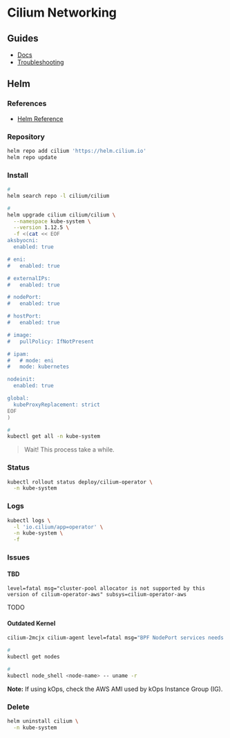 # Cilium Networking

## Guides

- [Docs](https://docs.cilium.io/en/v1.9/gettingstarted/kind/)
- [Troubleshooting](https://docs.cilium.io/en/v1.9/operations/troubleshooting/)

## Helm

### References

- [Helm Reference](https://docs.cilium.io/en/stable/helm-reference/)

### Repository

```sh
helm repo add cilium 'https://helm.cilium.io'
helm repo update
```

### Install

```sh
#
helm search repo -l cilium/cilium

#
helm upgrade cilium cilium/cilium \
  --namespace kube-system \
  --version 1.12.5 \
  -f <(cat << EOF
aksbyocni:
  enabled: true

# eni:
#   enabled: true

# externalIPs:
#   enabled: true

# nodePort:
#   enabled: true

# hostPort:
#   enabled: true

# image:
#   pullPolicy: IfNotPresent

# ipam:
#   # mode: eni
#   mode: kubernetes

nodeinit:
  enabled: true

global:
  kubeProxyReplacement: strict
EOF
)

#
kubectl get all -n kube-system
```

> Wait! This process take a while.

<!-- ### Hubble Relay

```sh
# export KUBERNETES_IP='<kubernetes-ip>'
# export DOMAIN="${KUBERNETES_IP}.nip.io"

#
helm upgrade cilium cilium/cilium \
  --namespace kube-system \
  -f <(yq eval-all 'select(fileIndex == 0) * select(fileIndex == 1)' <(helm get values cilium -o yaml --namespace kube-system) <(cat << \EOF
hubble:
  relay:
    enabled: true
  # ui:
  #   ingress:
  #     enabled: true
  #     hosts:
  #     - hubble.${K8S_DOMAIN}
EOF
))
``` -->

### Status

```sh
kubectl rollout status deploy/cilium-operator \
  -n kube-system
```

### Logs

```sh
kubectl logs \
  -l 'io.cilium/app=operator' \
  -n kube-system \
  -f
```

<!-- ### Tips -->

<!-- #### Policy Trace

```sh
kubectl exec "$NODE1_CILIUM_POD" \
  -n kube-system \
    -- cilium policy trace \
      --src-identity 6 \
      --dst-identity 9560 \
      --dport 8053/UDP
``` -->

### Issues

#### TBD

```log
level=fatal msg="cluster-pool allocator is not supported by this version of cilium-operator-aws" subsys=cilium-operator-aws
```

TODO

#### Outdated Kernel

```sh
cilium-2mcjx cilium-agent level=fatal msg="BPF NodePort services needs kernel 4.17.0 or newer." subsys=daemon
```

```sh
#
kubectl get nodes

#
kubectl node_shell <node-name> -- uname -r
```

**Note:** If using kOps, check the AWS AMI used by kOps Instance Group (IG).

### Delete

```sh
helm uninstall cilium \
  -n kube-system
```
